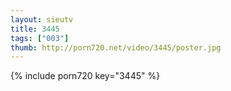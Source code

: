```yaml
--- 
layout: sieutv
title: 3445
tags: ["003"]
thumb: http://porn720.net/video/3445/poster.jpg
---
```

{% include porn720 key="3445" %} 
